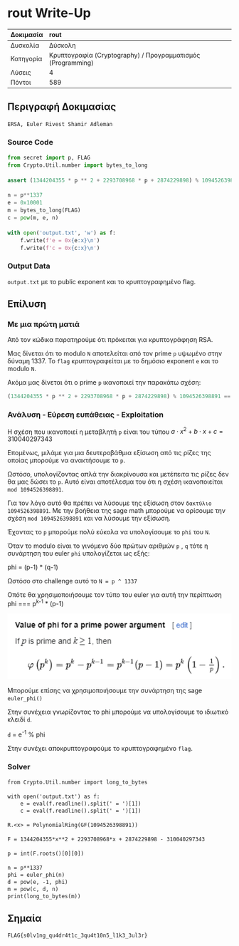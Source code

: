 # rout Write-Up

| Δοκιμασία | rout |
| :------- | :----- |
| Δυσκολία | Δύσκολη |
| Κατηγορία | Κρυπτογραφία (Cryptography) / Προγραμματισμός (Programming) |
| Λύσεις | 4 |
| Πόντοι | 589 |


## Περιγραφή Δοκιμασίας

``` 
ERSA, Euler Rivest Shamir Adleman
```

### Source Code

```py
from secret import p, FLAG
from Crypto.Util.number import bytes_to_long

assert (1344204355 * p ** 2 + 2293708968 * p + 2874229898) % 1094526398891 == 310040297343

n = p**1337
e = 0x10001
m = bytes_to_long(FLAG)
c = pow(m, e, n)

with open('output.txt', 'w') as f:
    f.write(f'e = 0x{e:x}\n')
    f.write(f'c = 0x{c:x}\n')
```

### Output Data

 `output.txt` με το public exponent και το κρυπτογραφημένο flag.

## Επίλυση
### Με μια πρώτη ματιά

Από τον κώδικα παρατηρούμε ότι πρόκειται για κρυπτογράφηση RSA.

Μας δίνεται ότι το modulo `N` αποτελείται από τον prime `p` υψωμένο στην δύναμη 1337.
Το `flag` κρυπτογραφείται με το δημόσιο exponent `e` και το modulo `N`.

Ακόμα μας δίνεται ότι ο prime `p` ικανοποιεί την παρακάτω σχέση:

```py
(1344204355 * p ** 2 + 2293708968 * p + 2874229898) % 1094526398891 == 310040297343
```

### Ανάλυση - Εύρεση ευπάθειας - Exploitation

Η σχέση που ικανοποιεί η μεταβλητή `p` είναι του τύπου $a \cdot x^2 + b \cdot x + c = 310040297343$

Επομένως, μιλάμε για μια δευτεροβάθμια εξίσωση από τις ρίζες της οποίας μπορούμε να ανακτήσουμε το `p`. 

Ωστόσο, υπολογίζοντας απλά την διακρίνουσα και μετέπειτα τις ρίζες δεν θα μας δώσει το `p`. Αυτό είναι αποτέλεσμα του ότι η σχέση ικανοποιείται `mod 1094526398891`. 

Για τον λόγο αυτό θα πρέπει να λύσουμε της εξίσωση στον `δακτύλιο 1094526398891`. Με την βοήθεια της sage math μπορούμε να ορίσουμε την σχέση `mod 1094526398891` και να λύσουμε την εξίσωση.

Έχοντας το `p` μπορούμε πολύ εύκολα να υπολογίσουμε το `phi` του `N`.

Όταν το modulo είναι το γινόμενο δύο πρώτων αριθμών `p` , `q` τότε η συνάρτηση του euler `phi`
υπολογίζεται ως εξής:

phi = (p-1) * (q-1)

Ωστόσο στο challenge αυτό το `N = p ^ 1337`

Οπότε θα χρησιμοποιήσουμε τον τύπο του euler για αυτή την περίπτωση phi ===  p<sup>k-1</sup> * (p-1)

<img width="512" src="./euler.png">

Μπορούμε επίσης να χρησιμοποιήσουμε την συνάρτηση της sage `euler_phi()`                  

Στην συνέχεια γνωρίζοντας το phi μπορούμε να υπολογίσουμε το ιδιωτικό κλειδί `d`.

`d` = e<sup>-1</sup> % phi

Στην συνέχει αποκρυπτογραφούμε το κρυπτογραφημένο `flag`.



### Solver


```sage
from Crypto.Util.number import long_to_bytes

with open('output.txt') as f:
    e = eval(f.readline().split(' = ')[1])
    c = eval(f.readline().split(' = ')[1])

R.<x> = PolynomialRing(GF(1094526398891))

F = 1344204355*x**2 + 2293708968*x + 2874229898 - 310040297343

p = int(F.roots()[0][0])

n = p**1337
phi = euler_phi(n)
d = pow(e, -1, phi)
m = pow(c, d, n)
print(long_to_bytes(m))

```

## Σημαία

```
FLAG{s0lv1ng_qu4dr4t1c_3qu4t10n5_l1k3_3ul3r}
```
